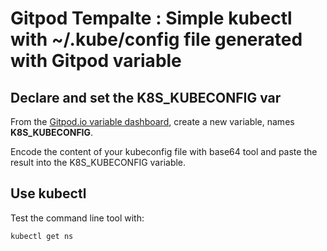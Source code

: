# Gitpod Tempalte : Simple kubectl with **~/.kube/config** file generated with Gitpod variable

## Declare and set the K8S_KUBECONFIG var

From the [Gitpod.io variable dashboard](https://gitpod.io/variables), create a new variable, names **K8S_KUBECONFIG**.

Encode the content of your kubeconfig file with base64 tool and paste the result into the K8S_KUBECONFIG variable.

## Use kubectl

Test the command line tool with:

```bash
kubectl get ns
``` 
